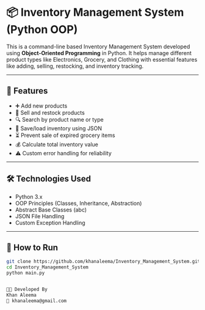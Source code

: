 # 📦 Inventory Management System (Python OOP)

This is a command-line based Inventory Management System developed using **Object-Oriented Programming** in Python. It helps manage different product types like Electronics, Grocery, and Clothing with essential features like adding, selling, restocking, and inventory tracking.

---

## 🔧 Features

- ➕ Add new products  
- 🛒 Sell and restock products  
- 🔍 Search by product name or type  
- 💾 Save/load inventory using JSON  
- ⏳ Prevent sale of expired grocery items  
- 💰 Calculate total inventory value  
- ⚠️ Custom error handling for reliability

---

## 🛠 Technologies Used

- Python 3.x  
- OOP Principles (Classes, Inheritance, Abstraction)  
- Abstract Base Classes (abc)  
- JSON File Handling  
- Custom Exception Handling

---

## 💾 How to Run

```bash
git clone https://github.com/khanaleema/Inventory_Management_System.git
cd Inventory_Management_System
python main.py


👩‍💻 Developed By
Khan Aleema
📧 khanaleema@gmail.com
